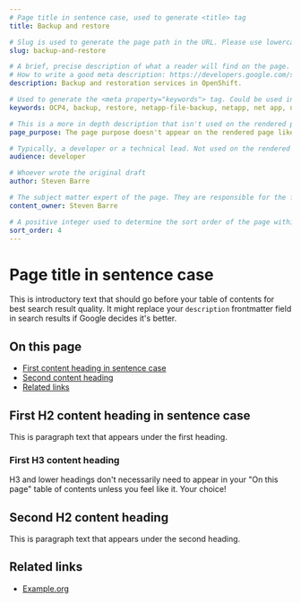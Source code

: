 ```yaml
---
# Page title in sentence case, used to generate <title> tag
title: Backup and restore

# Slug is used to generate the page path in the URL. Please use lowercase and separate words with -. Ex: Using `slug: landing-page` will cause the page to appear on the Gatsby site at /landing-page/.
slug: backup-and-restore

# A brief, precise description of what a reader will find on the page. Used to generate the <meta name="description"> tag.
# How to write a good meta description: https://developers.google.com/search/docs/appearance/snippet
description: Backup and restoration services in OpenShift.

# Used to generate the <meta property="keywords"> tag. Could be used in the future to group related content.
keywords: OCP4, backup, restore, netapp-file-backup, netapp, net app, nfs, storage, pvc, persistent

# This is a more in depth description that isn't used on the rendered page. We can go into more details about why a page needs to exist here, compared to the "description" field which should be for the end-user's benefit.
page_purpose: The page purpose doesn't appear on the rendered page like the "description" field, but it lets us add context to a document and why it exists.

# Typically, a developer or a technical lead. Not used on the rendered page.
audience: developer

# Whoever wrote the original draft
author: Steven Barre

# The subject matter expert of the page. They are responsible for the factual accuracy of the content.
content_owner: Steven Barre

# A positive integer used to determine the sort order of the page within a navigation menu category. If left blank, the page will be sorted alphabetically at the end of the sorted list within a menu.
sort_order: 4
---
```


# Page title in sentence case

This is introductory text that should go before your table of contents for best search result quality. It might replace your `description` frontmatter field in search results if Google decides it's better.

## On this page

- [First content heading in sentence case](#first-h2-content-heading-in-sentence-case)
- [Second content heading](#second-h2-content-heading)
- [Related links](#related-links)

## First H2 content heading in sentence case

This is paragraph text that appears under the first heading.

### First H3 content heading

H3 and lower headings don't necessarily need to appear in your "On this page" table of contents unless you feel like it. Your choice!

## Second H2 content heading

This is paragraph text that appears under the second heading.

## Related links

- [Example.org](https://example.org)
